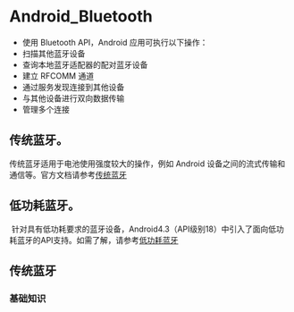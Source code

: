 # Android_Bluetooth
- 使用 Bluetooth API，Android 应用可执行以下操作：
- 扫描其他蓝牙设备
- 查询本地蓝牙适配器的配对蓝牙设备
- 建立 RFCOMM 通道
- 通过服务发现连接到其他设备
- 与其他设备进行双向数据传输
- 管理多个连接

## 传统蓝牙。
  传统蓝牙适用于电池使用强度较大的操作，例如 Android 设备之间的流式传输和通信等。官方文档请参考[传统蓝牙](https://developer.android.google.cn/guide/topics/connectivity/bluetooth.html)
## 低功耗蓝牙。
  针对具有低功耗要求的蓝牙设备，Android4.3（API级别18）中引入了面向低功耗蓝牙的API支持。如需了解，请参考[低功耗蓝牙](https://developer.android.google.cn/guide/topics/connectivity/bluetooth-le.html)
  
## 传统蓝牙
### 基础知识
